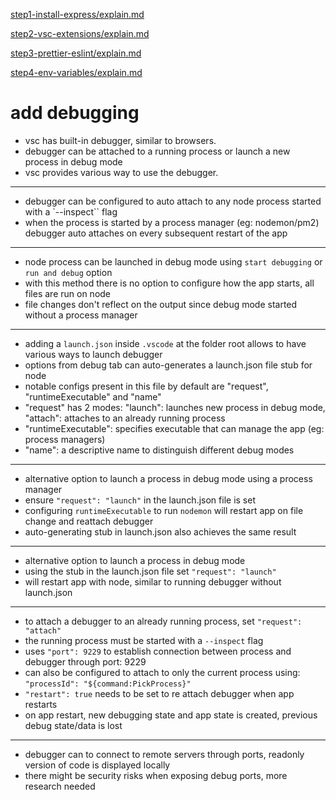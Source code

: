 [step1-install-express/explain.md](https://github.com/dheeraj-br/random2/blob/step1-install-express/explain.md)

[step2-vsc-extensions/explain.md](https://github.com/dheeraj-br/random2/blob/step2-vsc-extensions/explain.md)

[step3-prettier-eslint/explain.md](https://github.com/dheeraj-br/random2/blob/step3-prettier-eslint/explain.md)

[step4-env-variables/explain.md](https://github.com/dheeraj-br/random2/blob/step4-env-variables/explain.md)

# add debugging

- vsc has built-in debugger, similar to browsers.
- debugger can be attached to a running process or launch a new process in debug mode
- vsc provides various way to use the debugger.

---

- debugger can be configured to auto attach to any node process started with a `--inspect`` flag
- when the process is started by a process manager (eg: nodemon/pm2) debugger auto attaches on every subsequent restart of the app

---

- node process can be launched in debug mode using `start debugging` or `run and debug` option
- with this method there is no option to configure how the app starts, all files are run on node
- file changes don't reflect on the output since debug mode started without a process manager

---

- adding a `launch.json` inside `.vscode` at the folder root allows to have various ways to launch debugger
- options from debug tab can auto-generates a launch.json file stub for node
- notable configs present in this file by default are "request", "runtimeExecutable" and "name"
- "request" has 2 modes: "launch": launches new process in debug mode, "attach": attaches to an already running process
- "runtimeExecutable": specifies executable that can manage the app (eg: process managers)
- "name": a descriptive name to distinguish different debug modes

---

- alternative option to launch a process in debug mode using a process manager
- ensure `"request": "launch"` in the launch.json file is set
- configuring `runtimeExecutable` to run `nodemon` will restart app on file change and reattach debugger
- auto-generating stub in launch.json also achieves the same result

---

- alternative option to launch a process in debug mode
- using the stub in the launch.json file set `"request": "launch"`
- will restart app with node, similar to running debugger without launch.json

---

- to attach a debugger to an already running process, set `"request": "attach"`
- the running process must be started with a `--inspect` flag
- uses `"port": 9229` to establish connection between process and debugger through port: 9229
- can also be configured to attach to only the current process using: `"processId": "${command:PickProcess}"`
- `"restart": true` needs to be set to re attach debugger when app restarts
- on app restart, new debugging state and app state is created, previous debug state/data is lost

---

- debugger can to connect to remote servers through ports, readonly version of code is displayed locally
- there might be security risks when exposing debug ports, more research needed
